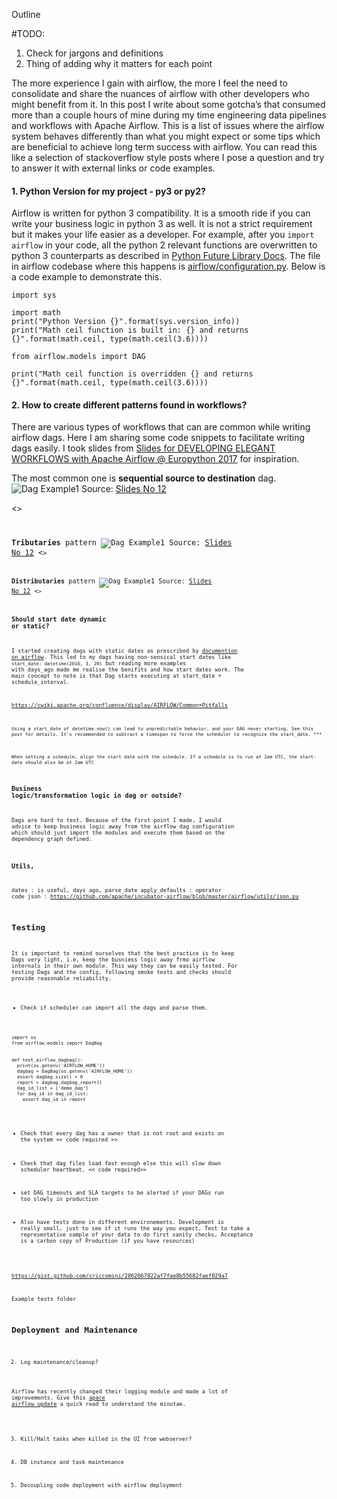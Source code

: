 Outline

#TODO:

1. Check for jargons and definitions
2. Thing of adding why it matters for each point

The more experience I gain with airflow, the more I feel the need to consolidate and share the nuances of airflow with other developers who might benefit from it. In this post I write about some gotcha’s that consumed more than a couple hours of mine during my time engineering data pipelines and workflows with Apache Airflow. This is a list of issues where the airflow system behaves differently than what you might expect or some tips which are beneficial to achieve long term success with airflow. You can read this like a selection of stackoverflow style posts where I pose a question and try to answer it with external links or code examples.


#### 1. Python Version for my project - py3 or py2?

Airflow is written for python 3 compatibility. It is a smooth ride if you can write your business logic in python 3 as well. It is not a strict requirement but it makes your life easier as a developer. For example, after you `import airflow` in your code, all the python 2 relevant functions are overwritten to python 3 counterparts as described in [Python Future Library Docs](http://python-future.org/standard_library_imports.html#standard-library-imports). The file in airflow codebase where this happens is [airflow/configuration.py](https://github.com/apache/incubator-airflow/blob/master/airflow/configuration.py#L35). Below is a code example to demonstrate this.

```
import sys

import math
print("Python Version {}".format(sys.version_info))
print("Math ceil function is built in: {} and returns {}".format(math.ceil, type(math.ceil(3.6))))

from airflow.models import DAG

print("Math ceil function is overridden {} and returns {}".format(math.ceil, type(math.ceil(3.6))))

```

#### 2. How to create different patterns found in workflows?

There are various types of workflows that can are common while writing airflow dags. Here I am sharing some code snippets to facilitate writing dags easily. I took slides from [Slides for DEVELOPING ELEGANT WORKFLOWS with Apache Airflow @ Europython 2017](https://ep2017.europython.eu/media/conference/slides/developing-elegant-workflows-in-python-code-with-apache-airflow.pdf) for inspiration.


The most common one is **sequential source to destination** dag.
![Dag Example1](https://i.imgur.com/s9xGkL6.png) Source: [Slides No 12](https://ep2017.europython.eu/media/conference/slides/developing-elegant-workflows-in-python-code-with-apache-airflow.pdf)

 <<code>>

**Tributaries** pattern
![Dag Example1](https://i.imgur.com/s9xGkL6.png) Source: [Slides No 12](https://ep2017.europython.eu/media/conference/slides/developing-elegant-workflows-in-python-code-with-apache-airflow.pdf)
 <<code>>

**Distributaries** pattern
![Dag Example1](https://i.imgur.com/s9xGkL6.png) Source: [Slides No 12](https://ep2017.europython.eu/media/conference/slides/developing-elegant-workflows-in-python-code-with-apache-airflow.pdf)
 <<code>>

### Should start date dynamic or static?

I started creating dags with static dates as prescribed by [documention on airflow](https://github.com/apache/incubator-airflow/blob/master/UPDATING.md#less-forgiving-scheduler-on-dynamic-start_date). This led to my dags having non-sensical start dates like `start_date: datetime(2016, 3, 20)`  but reading more examples with days_ago made me realise the benifits and how start dates work. The main concept to note is that Dag starts executing at start_date + schedule_interval.


https://cwiki.apache.org/confluence/display/AIRFLOW/Common+Pitfalls
```
Using a start_date of datetime.now() can lead to unpredictable behavior, and your DAG never starting. See this post for details. It's recommended to subtract a timespan to force the scheduler to recognize the start_date. ***
```
```
When setting a schedule, align the start date with the schedule. If a schedule is to run at 2am UTC, the start-date should also be at 2am UTC
```
### Business logic/transformation logic in dag or outside?


Dags are hard to test. Because of the first point I made, I would advice to keep business logic away from the airflow dag configuration which should just import the modules and execute them based on the dependency graph defined.


### Utils,

dates : is useful, days ago, parse_date
apply_defaults : operator code
json : https://github.com/apache/incubator-airflow/blob/master/airflow/utils/json.py


## Testing

It is important to remind ourselves that the best practice is to keep Dags very light, i.e, keep the busniess logic away frmo airflow internals in their own module. This way they can be easily tested. For testing Dags and the config, following smoke tests and checks should provide reasonable reliability.
- Check if scheduler can import all the dags and parse them.
```
import os
from airflow.models import DagBag


def test_airflow_dagbag():
  print(os.getenv('AIRFLOW_HOME'))
  dagbag = DagBag(os.getenv('AIRFLOW_HOME'))
  assert dagbag.size() > 0
  report = dagbag.dagbag_report()
  dag_id_list = ['demo_dag']
  for dag_id in dag_id_list:
    assert dag_id in report
```

- Check that every dag has a owner that is not root and exists on the system
<< code required >>

- Check that dag files load fast enough else this will slow down scheduler heartbeat.
<< code required>>

- set DAG timeouts and SLA targets to be alerted if your DAGs run too slowly in production
- Also have tests done in different environements. Development is really small, just to see if it runs the way you expect, Test to take a representative sample of your data to do first sanity checks, Acceptance is a carbon copy of Production (if you have resources)


https://gist.github.com/criccomini/2862667822af7fae8b55682faef029a7

Example tests folder


## Deployment and Maintenance



2. Log maintenance/cleanup?

Airflow has recently changed their logging module and made a lot of improvements. Give this [apace airflow update](https://github.com/apache/incubator-airflow/blob/master/UPDATING.md#logging-update) a quick read to understand the minutae.

3. Kill/Halt tasks when killed in the UI from webserver?

4. DB instance and task maintenance

5. Decoupling code deployment with airflow deployment
